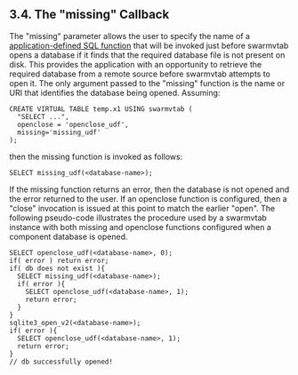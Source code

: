 ## 3\.4\. The "missing" Callback


The "missing" parameter allows the user to specify the name of a
[application\-defined SQL function](appfunc.html) that will be invoked just before
swarmvtab opens a database if it finds that the required database file
is not present on disk. This provides the application with an opportunity
to retrieve the required database from a remote source before swarmvtab
attempts to open it. The only argument passed to the "missing" function
is the name or URI that identifies the database being opened. Assuming:




```
CREATE VIRTUAL TABLE temp.x1 USING swarmvtab (
  "SELECT ...",
  openclose = 'openclose_udf',
  missing='missing_udf'
);

```

then the missing function is invoked as follows:




```
SELECT missing_udf(<database-name>);

```

If the missing function returns an error, then the database is not 
opened and the error returned to the user. If an openclose function is
configured, then a "close" invocation is issued at this point to match
the earlier "open". The following pseudo\-code illustrates the procedure used
by a swarmvtab instance with both missing and openclose functions configured
when a component database is opened.




```
SELECT openclose_udf(<database-name>, 0);
if( error ) return error;
if( db does not exist ){
  SELECT missing_udf(<database-name>);
  if( error ){
    SELECT openclose_udf(<database-name>, 1);
    return error;
  }
}
sqlite3_open_v2(<database-name>);
if( error ){
  SELECT openclose_udf(<database-name>, 1);
  return error;
}
// db successfully opened!

```


